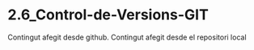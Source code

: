 # 2.6_Control-de-Versions-GIT
Contingut afegit desde github.
Contingut afegit desde el repositori local
